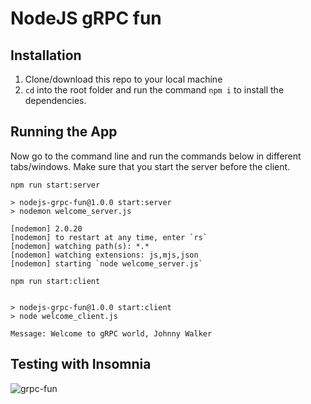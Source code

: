 # NodeJS gRPC fun

## Installation

1. Clone/download this repo to your local machine
2. `cd` into the root folder and run the command `npm i` to install the dependencies.

## Running the App

Now go to the command line and run the commands below in different tabs/windows. Make sure that you start the server before the client. 

```shell
npm run start:server

> nodejs-grpc-fun@1.0.0 start:server
> nodemon welcome_server.js

[nodemon] 2.0.20
[nodemon] to restart at any time, enter `rs`
[nodemon] watching path(s): *.*
[nodemon] watching extensions: js,mjs,json  
[nodemon] starting `node welcome_server.js` 
```

```shell
npm run start:client


> nodejs-grpc-fun@1.0.0 start:client
> node welcome_client.js

Message: Welcome to gRPC world, Johnny Walker
```

## Testing with Insomnia
![grpc-fun](https://i.ibb.co/X8V7Mxd/grpc-fun.png)